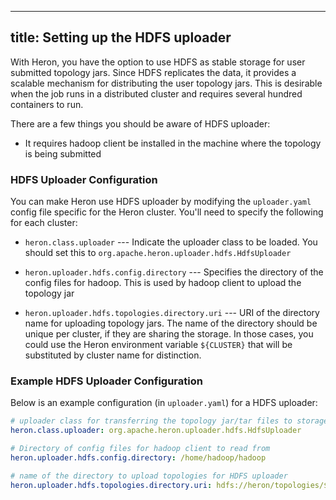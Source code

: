 <!--
    Licensed to the Apache Software Foundation (ASF) under one
    or more contributor license agreements.  See the NOTICE file
    distributed with this work for additional information
    regarding copyright ownership.  The ASF licenses this file
    to you under the Apache License, Version 2.0 (the
    "License"); you may not use this file except in compliance
    with the License.  You may obtain a copy of the License at

      http://www.apache.org/licenses/LICENSE-2.0

    Unless required by applicable law or agreed to in writing,
    software distributed under the License is distributed on an
    "AS IS" BASIS, WITHOUT WARRANTIES OR CONDITIONS OF ANY
    KIND, either express or implied.  See the License for the
    specific language governing permissions and limitations
    under the License.
-->
---
title: Setting up the HDFS uploader
---

With Heron, you have the option to use HDFS as stable storage for user submitted
topology jars. Since HDFS replicates the data, it provides a scalable
mechanism for distributing the user topology jars. This is desirable when
the job runs in a distributed cluster and requires several hundred containers to
run.

There are a few things you should be aware of HDFS uploader:

* It requires hadoop client be installed in the machine where the topology is being submitted

### HDFS Uploader Configuration

You can make Heron use HDFS uploader by modifying the `uploader.yaml` config file specific
for the Heron cluster. You'll need to specify the following for each cluster:

* `heron.class.uploader` --- Indicate the uploader class to be loaded. You should set this
to `org.apache.heron.uploader.hdfs.HdfsUploader`

* `heron.uploader.hdfs.config.directory` --- Specifies the directory of the config files
for hadoop. This is used by hadoop client to upload the topology jar

* `heron.uploader.hdfs.topologies.directory.uri` --- URI of the directory name for uploading
topology jars. The name of the directory should be unique per cluster, if they are sharing the
storage. In those cases, you could use the Heron environment variable `${CLUSTER}` that will be
substituted by cluster name for distinction.

### Example HDFS Uploader Configuration

Below is an example configuration (in `uploader.yaml`) for a HDFS uploader:

```yaml
# uploader class for transferring the topology jar/tar files to storage
heron.class.uploader: org.apache.heron.uploader.hdfs.HdfsUploader

# Directory of config files for hadoop client to read from
heron.uploader.hdfs.config.directory: /home/hadoop/hadoop

# name of the directory to upload topologies for HDFS uploader
heron.uploader.hdfs.topologies.directory.uri: hdfs://heron/topologies/${CLUSTER}
```
